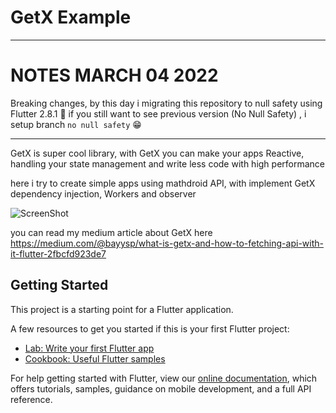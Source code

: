 # GetX Example

--------

# NOTES MARCH 04 2022
Breaking changes, by this day i migrating this repository to null safety using Flutter 2.8.1 :rocket:
if you still want to see previous version (No Null Safety) , i setup branch `no null safety` 😁

--------

GetX is super cool library, with GetX you can make your apps Reactive, handling your state management and write less code with high performance

here i try to create simple apps using mathdroid API, with implement GetX dependency injection, Workers and observer

![ScreenShot](https://github.com/bayysp/Covid19Monitoring-With-GetX/blob/master/screen_shot.png?raw=true)

you can read my medium article about GetX here https://medium.com/@bayysp/what-is-getx-and-how-to-fetching-api-with-it-flutter-2fbcfd923de7

## Getting Started

This project is a starting point for a Flutter application.

A few resources to get you started if this is your first Flutter project:

- [Lab: Write your first Flutter app](https://flutter.dev/docs/get-started/codelab)
- [Cookbook: Useful Flutter samples](https://flutter.dev/docs/cookbook)

For help getting started with Flutter, view our
[online documentation](https://flutter.dev/docs), which offers tutorials,
samples, guidance on mobile development, and a full API reference.
